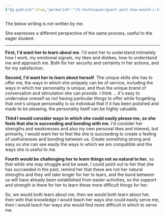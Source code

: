 ```yaml
---
{"dg-publish":true,"permalink":"/5-techniques/guest-post-how-would-i-train-a-slavegirl-if-i-was-a-master/"}
---
```



The below writing is not written by me.

She expresses a different perspective of the same process, useful to the eager student.

---

**First, I'd want her to learn about me**. I'd want her to understand intimately how I work, my emotional signals, my likes and dislikes, how to understand me and approach me. Both for her security and certainty in her actions, and for my satisfaction.

**Second, I'd want her to learn about herself**. The unique skills she has to offer me, the ways in which she uniquely can be of service, including the ways in which her personality is unique, and thus the unique brand of conversation and stimulation she can provide. I think ... it's easy to undervalue oneself as not having particular things to offer while forgetting that one's unique personality is so individual that if it has been polished and made to be pleasing, the personality itself can be highly valuable.

**Third I would consider ways in which she could easily please me, so she feels that she is succeeding and bonding with me**. I'd consider her strengths and weaknesses and also my own personal likes and interest, but primarily, I would want her to feel like she is succeeding to create a feeling of usefulnesses and bonding between us. Create something strong and easy so she can see easily the ways in which we are compatible and the ways she is useful to me.

**Fourth would be challenging her to learn things not so natural to her**, so that while she may struggle and be weak, I could point out to her that she has succeeded in the past, remind her that these are not her natural strengths and they will take longer for her to learn, and the bond between us will have already been established from easier activities, so the support and strength is there for her to learn these more difficult things for her.

So, we would both learn about me, then we would both learn about her, then with that knowledge I would teach her ways she could easily serve me, then I would teach her ways she would find more difficult in which to serve me.